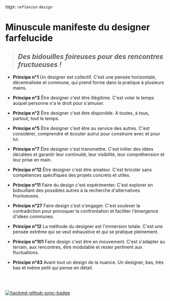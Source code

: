 ###### tags: `reflexion` `design`

# Minuscule manifeste du designer farfelucide
> ## *Des bidouilles foireuses pour des rencontres fructueuses !*


* **Principe n°1**
Un designer est collectif.
C'est une pensée horizontale, décentralisée et commune, qui prend forme dans la pratique à plusieurs mains.

* **Principe n°3**
Être designer c'est être illégitime.
C'est voler le temps auquel personne n'a le droit pour s'amuser.

* **Principe n°2**
Être designer c'est être disponible.
A toutes, à tous, partout, tout le temps.

* **Principe n°5**
Être designer c'est être au service des autres.
C'est considérer, comprendre et écouter autrui pour construire avec et pour lui.

* **Principe n°7**
Être designer c'est transmettre.
C'est initier des idées décalées et garantir leur continuité, leur visibilité, leur compréhension et leur prise en main.

* **Principe n°12**
Être designer c'est être amateur.
C'est bricoler sans compétences spécifiques des projets concrets et utiles.

* **Principe n°11**
Faire du design c'est expérimenter.
C'est explorer en bidouillant des possibles autres à la recherche d'alternatives fructueuses.

* **Principe n°27**
Faire design c'est s'engager.
C'est soulever la contradiction pour provoquer la confrontation et faciliter l'émergence d'idées communes.

* **Principe n°12**
La méthode du designer est l'immersion totale.
C'est une pensée extrême qui se veut exhaustive et qui se pratique pleinement.

* **Principe n°101**
Faire design c'est être en mouvement.
C'est s'adapter au terrain, aux rencontres, être modulable et rester pertinent aux fluctuations.

* **Principe n°43**
Avant tout un design de la nuance.
Un designer, bas, très bas et même petit qui pense en détail.
<br>
<br>


[![hackmd-github-sync-badge](https://hackmd.io/SZIoRzELTzWcACG6Zgez_w/badge)](https://hackmd.io/SZIoRzELTzWcACG6Zgez_w)
